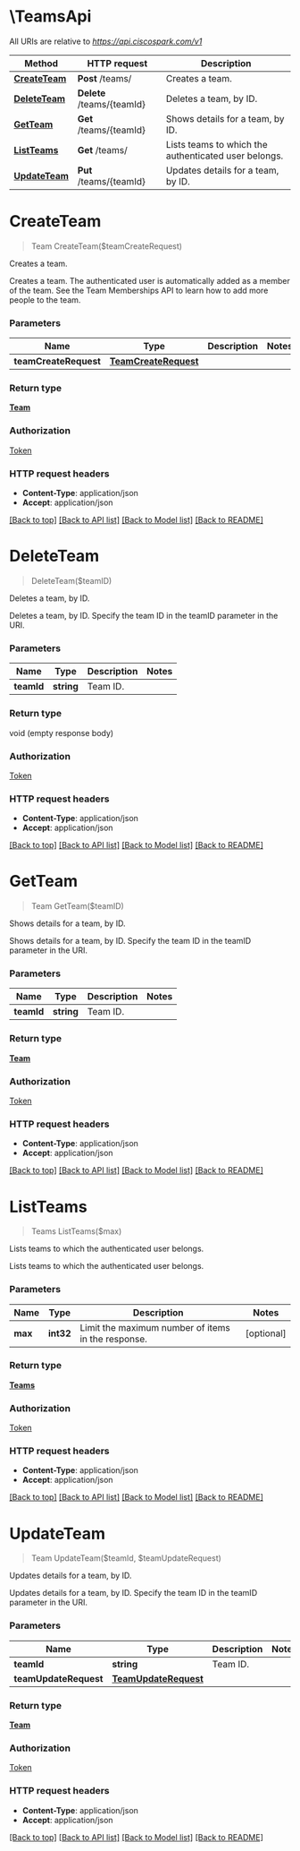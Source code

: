 # \TeamsApi

All URIs are relative to *https://api.ciscospark.com/v1*

Method | HTTP request | Description
------------- | ------------- | -------------
[**CreateTeam**](TeamsApi.md#CreateTeam) | **Post** /teams/ | Creates a team.
[**DeleteTeam**](TeamsApi.md#DeleteTeam) | **Delete** /teams/{teamId} | Deletes a team, by ID.
[**GetTeam**](TeamsApi.md#GetTeam) | **Get** /teams/{teamId} | Shows details for a team, by ID.
[**ListTeams**](TeamsApi.md#ListTeams) | **Get** /teams/ | Lists teams to which the authenticated user belongs.
[**UpdateTeam**](TeamsApi.md#UpdateTeam) | **Put** /teams/{teamId} | Updates details for a team, by ID.


# **CreateTeam**
> Team CreateTeam($teamCreateRequest)

Creates a team.

Creates a team. The authenticated user is automatically added as a member of the team. See the Team Memberships API to learn how to add more people to the team. 


### Parameters

Name | Type | Description  | Notes
------------- | ------------- | ------------- | -------------
 **teamCreateRequest** | [**TeamCreateRequest**](TeamCreateRequest.md)|  | 

### Return type

[**Team**](Team.md)

### Authorization

[Token](../README.md#Token)

### HTTP request headers

 - **Content-Type**: application/json
 - **Accept**: application/json

[[Back to top]](#) [[Back to API list]](../README.md#documentation-for-api-endpoints) [[Back to Model list]](../README.md#documentation-for-models) [[Back to README]](../README.md)

# **DeleteTeam**
> DeleteTeam($teamID)

Deletes a team, by ID.

Deletes a team, by ID. Specify the team ID in the teamID parameter in the URI. 


### Parameters

Name | Type | Description  | Notes
------------- | ------------- | ------------- | -------------
 **teamId** | **string**| Team ID. | 

### Return type

void (empty response body)

### Authorization

[Token](../README.md#Token)

### HTTP request headers

 - **Content-Type**: application/json
 - **Accept**: application/json

[[Back to top]](#) [[Back to API list]](../README.md#documentation-for-api-endpoints) [[Back to Model list]](../README.md#documentation-for-models) [[Back to README]](../README.md)

# **GetTeam**
> Team GetTeam($teamID)

Shows details for a team, by ID.

Shows details for a team, by ID. Specify the team ID in the teamID parameter in the URI. 


### Parameters

Name | Type | Description  | Notes
------------- | ------------- | ------------- | -------------
 **teamId** | **string**| Team ID. | 

### Return type

[**Team**](Team.md)

### Authorization

[Token](../README.md#Token)

### HTTP request headers

 - **Content-Type**: application/json
 - **Accept**: application/json

[[Back to top]](#) [[Back to API list]](../README.md#documentation-for-api-endpoints) [[Back to Model list]](../README.md#documentation-for-models) [[Back to README]](../README.md)

# **ListTeams**
> Teams ListTeams($max)

Lists teams to which the authenticated user belongs.

Lists teams to which the authenticated user belongs.


### Parameters

Name | Type | Description  | Notes
------------- | ------------- | ------------- | -------------
 **max** | **int32**| Limit the maximum number of items in the response. | [optional] 

### Return type

[**Teams**](Teams.md)

### Authorization

[Token](../README.md#Token)

### HTTP request headers

 - **Content-Type**: application/json
 - **Accept**: application/json

[[Back to top]](#) [[Back to API list]](../README.md#documentation-for-api-endpoints) [[Back to Model list]](../README.md#documentation-for-models) [[Back to README]](../README.md)

# **UpdateTeam**
> Team UpdateTeam($teamId, $teamUpdateRequest)

Updates details for a team, by ID.

Updates details for a team, by ID. Specify the team ID in the teamID parameter in the URI. 


### Parameters

Name | Type | Description  | Notes
------------- | ------------- | ------------- | -------------
 **teamId** | **string**| Team ID. | 
 **teamUpdateRequest** | [**TeamUpdateRequest**](TeamUpdateRequest.md)|  | 

### Return type

[**Team**](Team.md)

### Authorization

[Token](../README.md#Token)

### HTTP request headers

 - **Content-Type**: application/json
 - **Accept**: application/json

[[Back to top]](#) [[Back to API list]](../README.md#documentation-for-api-endpoints) [[Back to Model list]](../README.md#documentation-for-models) [[Back to README]](../README.md)

